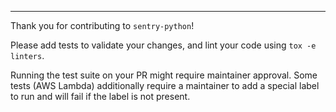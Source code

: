 <!-- Describe your PR here -->

---

Thank you for contributing to `sentry-python`!

Please add tests to validate your changes, and lint your code using `tox -e linters`.

Running the test suite on your PR might require maintainer approval. Some tests (AWS Lambda) additionally require a maintainer to add a special label to run and will fail if the label is not present.
